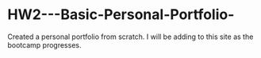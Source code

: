 # HW2---Basic-Personal-Portfolio-
Created a personal portfolio from scratch. I will be adding to this site as the bootcamp progresses. 
